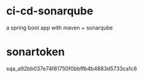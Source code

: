 # ci-cd-sonarqube
a spring boot app with maven + sonarqube


# sonartoken
sqa_a92bb037e74f81750f0bbffb4b4883d5733ca1c6
